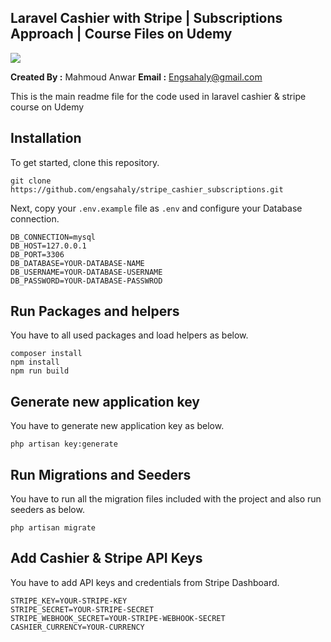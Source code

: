 ## Laravel Cashier with Stripe | Subscriptions Approach | Course Files on Udemy

<img src="https://img-c.udemycdn.com/course/750x422/6351643_e960.jpg">

**Created By :** Mahmoud Anwar
**Email :** Engsahaly@gmail.com

This is the main readme file for the code used in laravel cashier & stripe course on Udemy

## Installation

To get started, clone this repository.

```
git clone https://github.com/engsahaly/stripe_cashier_subscriptions.git 
```

Next, copy your `.env.example` file as `.env` and configure your Database connection.

```
DB_CONNECTION=mysql
DB_HOST=127.0.0.1
DB_PORT=3306
DB_DATABASE=YOUR-DATABASE-NAME
DB_USERNAME=YOUR-DATABASE-USERNAME
DB_PASSWORD=YOUR-DATABASE-PASSWROD
```

## Run Packages and helpers

You have to all used packages and load helpers as below.

```
composer install
npm install
npm run build
```

## Generate new application key

You have to generate new application key as below.

```
php artisan key:generate
```

## Run Migrations and Seeders

You have to run all the migration files included with the project and also run seeders as below.

```
php artisan migrate
```

## Add Cashier & Stripe API Keys

You have to add API keys and credentials from Stripe Dashboard.

```
STRIPE_KEY=YOUR-STRIPE-KEY
STRIPE_SECRET=YOUR-STRIPE-SECRET
STRIPE_WEBHOOK_SECRET=YOUR-STRIPE-WEBHOOK-SECRET
CASHIER_CURRENCY=YOUR-CURRENCY

```
